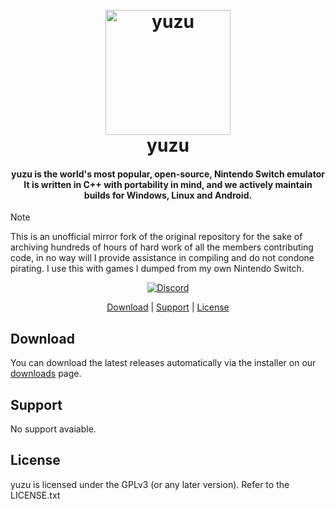 <!--
SPDX-FileCopyrightText: 2018 yuzu Emulator Project
SPDX-License-Identifier: GPL-2.0-or-later
-->

<h1 align="center">
  <br>
  <a href="https://yuzu-emu.org/"><img src="https://raw.githubusercontent.com/yuzu-mirror/yuzu-assets/master/icons/icon.png" alt="yuzu" width="200"></a>
  <br>
  <b>yuzu</b>
  <br>
</h1>

<h4 align="center"><b>yuzu</b> is the world's most popular, open-source, Nintendo Switch emulator
<br>
It is written in C++ with portability in mind, and we actively maintain builds for Windows, Linux and Android.
</h4>

> [!NOTE]
> This is an unofficial mirror fork of the original repository for the sake of archiving hundreds of hours of hard work of all the members contributing code, in no way will I provide assistance in compiling and do not condone pirating.
> I use this with games I dumped from my own Nintendo Switch.

<p align="center">
    <!-- <a href="https://dev.azure.com/yuzu-emu/yuzu/">
        <img src="https://dev.azure.com/yuzu-emu/yuzu/_apis/build/status/yuzu%20mainline?branchName=master"
            alt="Azure Mainline CI Build Status">
    </a> -->
    <a href="https://discord.com/invite/u77vRWY">
        <img src="https://img.shields.io/discord/398318088170242053?color=5865F2&label=yuzu&logo=discord&logoColor=white"
            alt="Discord">
    </a>
</p>

<p align="center">
  <a href="#download">Download</a> |
  <a href="#support">Support</a> |
  <a href="#license">License</a>
</p>


## Download

You can download the latest releases automatically via the installer on our [downloads](https://web.archive.org/web/20240304063132/https://yuzu-emu.org/downloads/) page.


## Support

No support avaiable.

## License

yuzu is licensed under the GPLv3 (or any later version). Refer to the LICENSE.txt
